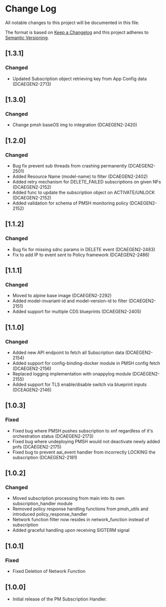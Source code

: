 # Change Log

All notable changes to this project will be documented in this file.

The format is based on [Keep a Changelog](http://keepachangelog.com/)
and this project adheres to [Semantic Versioning](http://semver.org/).


## [1.3.1]
### Changed
* Updated Subscription object retrieving key from App Config data (DCAEGEN2-2713)

## [1.3.0]
### Changed
* Change pmsh baseOS img to integration (DCAEGEN2-2420)

## [1.2.0]
### Changed
* Bug fix prevent sub threads from crashing permanently (DCAEGEN2-2501)
* Added Resource Name (model-name) to filter (DCAEGEN2-2402)
* Added retry mechanism for DELETE_FAILED subscriptions on given NFs (DCAEGEN2-2152)
* Added func to update the subscription object on ACTIVATE/UNLOCK (DCAEGEN2-2152)
* Added validation for schema of PMSH monitoring policy (DCAEGEN2-2152)

## [1.1.2]
### Changed
* Bug fix for missing sdnc params in DELETE event (DCAEGEN2-2483)
* Fix to add IP to event sent to Policy framework (DCAEGEN2-2486)

## [1.1.1]
### Changed
* Moved to alpine base image (DCAEGEN2-2292)
* Added model-invariant-id and model-version-id to filter (DCAEGEN2-2151)
* Added support for multiple CDS blueprints (DCAEGEN2-2405) 

## [1.1.0]
### Changed
* Added new API endpoint to fetch all Subscription data (DCAEGEN2-2154)
* Added support for config-binding-docker module in PMSH config fetch (DCAEGEN2-2156)
* Replaced logging implementation with onappylog module (DCAEGEN2-2155)
* Added support for TLS enable/disable switch via blueprint inputs (DCEAGEN2-2146)

## [1.0.3]
### Fixed
* Fixed bug where PMSH pushes subscription to xnf regardless of it's orchestration status (DCAEGEN2-2173)
* Fixed bug where undeploying PMSH would not deactivate newly added pnfs (DCAEGEN2-2175)
* Fixed bug to prevent aai_event handler from incorrectly LOCKING the subscription (DCAEGEN2-2181)

## [1.0.2]
### Changed
* Moved subscription processing from main into its own subscription_handler module
* Removed policy response handling functions from pmsh_utils and introduced policy_response_handler
* Network function filter now resides in network_function instead of subscription
* Added graceful handling upon receiving SIGTERM signal

## [1.0.1]
### Fixed
* Fixed Deletion of Network Function 

## [1.0.0]

* Initial release of the PM Subscription Handler.
